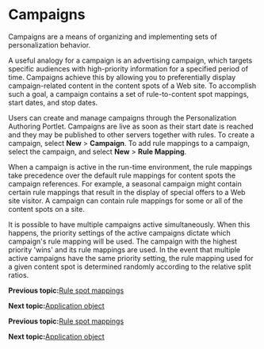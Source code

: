 # Campaigns

Campaigns are a means of organizing and implementing sets of personalization behavior.

A useful analogy for a campaign is an advertising campaign, which targets specific audiences with high-priority information for a specified period of time. Campaigns achieve this by allowing you to preferentially display campaign-related content in the content spots of a Web site. To accomplish such a goal, a campaign contains a set of rule-to-content spot mappings, start dates, and stop dates.

Users can create and manage campaigns through the Personalization Authoring Portlet. Campaigns are live as soon as their start date is reached and they may be published to other servers together with rules. To create a campaign, select **New** \> **Campaign**. To add rule mappings to a campaign, select the campaign, and select **New** \> **Rule Mapping**.

When a campaign is active in the run-time environment, the rule mappings take precedence over the default rule mappings for content spots the campaign references. For example, a seasonal campaign might contain certain rule mappings that result in the display of special offers to a Web site visitor. A campaign can contain rule mappings for some or all of the content spots on a site.

It is possible to have multiple campaigns active simultaneously. When this happens, the priority settings of the active campaigns dictate which campaign's rule mapping will be used. The campaign with the highest priority 'wins' and its rule mappings are used. In the event that multiple active campaigns have the same priority setting, the rule mapping used for a given content spot is determined randomly according to the relative split ratios.


**Previous topic:**[Rule spot mappings](../pzn/pzn_mappings.md)

**Next topic:**[Application object](../pzn/pzn_application_object.md)


**Previous topic:**[Rule spot mappings](../pzn/pzn_mappings.md)

**Next topic:**[Application object](../pzn/pzn_application_object.md)

